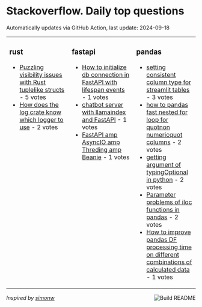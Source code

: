 # Stackoverflow. Daily top questions 

Automatically updates via GitHub Action, last update: <!-- date starts -->2024-09-18<!-- date ends -->


<table><tr><td valign="top" width="33%">

### rust
<!-- rust starts -->
* [Puzzling visibility issues with Rust tuplelike structs](https://stackoverflow.com/questions/78993800/puzzling-visibility-issues-with-rust-tuple-like-structs) - 5 votes
* [How does the log crate know which logger to use](https://stackoverflow.com/questions/78995988/how-does-the-log-crate-know-which-logger-to-use) - 2 votes
<!-- rust ends -->
</td><td valign="top" width="34%">


### fastapi
<!-- fastapi starts -->
* [How to initialize db connection in FastAPI with lifespan events](https://stackoverflow.com/questions/78994516/how-to-initialize-db-connection-in-fastapi-with-lifespan-events) - 1 votes
* [chatbot server with llamaindex and FastAPI](https://stackoverflow.com/questions/78996860/chatbot-server-with-llamaindex-and-fastapi) - 1 votes
* [FastAPI amp AsyncIO amp Threding amp Beanie](https://stackoverflow.com/questions/78993169/fastapi-asyncio-threding-beanie) - 1 votes
<!-- fastapi ends -->
</td><td valign="top" width="34%">


### pandas
<!-- pandas starts -->
* [setting consistent column type for streamlit tables](https://stackoverflow.com/questions/78992492/setting-consistent-column-type-for-streamlit-tables) - 3 votes
* [how to pandas fast nested for loop for quotnon numericquot columns](https://stackoverflow.com/questions/78992395/how-to-pandas-fast-nested-for-loop-for-non-numeric-columns) - 2 votes
* [getting argument of typingOptional in python](https://stackoverflow.com/questions/78992321/getting-argument-of-typing-optional-in-python) - 2 votes
* [Parameter problems of iloc functions in pandas](https://stackoverflow.com/questions/78992288/parameter-problems-of-iloc-functions-in-pandas) - 2 votes
* [How to improve pandas DF processing time on different combinations of calculated data](https://stackoverflow.com/questions/78993284/how-to-improve-pandas-df-processing-time-on-different-combinations-of-calculated) - 1 votes
<!-- pandas ends -->
</td></tr></table>

<a href="https://github.com/hp0404/hp0404/actions"><img src="https://github.com/hp0404/hp0404/workflows/Build%20README/badge.svg" align="right" alt="Build README"></a> <p>*Inspired by  [simonw](https://github.com/simonw/simonw)*</p>

